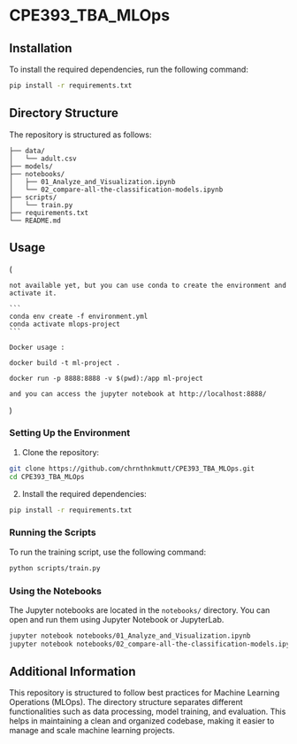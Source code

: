 # CPE393_TBA_MLOps

## Installation

To install the required dependencies, run the following command:

```bash
pip install -r requirements.txt
```

## Directory Structure

The repository is structured as follows:

```
├── data/
│   └── adult.csv
├── models/
├── notebooks/
│   ├── 01_Analyze_and_Visualization.ipynb
│   └── 02_compare-all-the-classification-models.ipynb
├── scripts/
│   └── train.py
├── requirements.txt
└── README.md
```

## Usage

(

    not available yet, but you can use conda to create the environment and activate it.

    ```
    conda env create -f environment.yml
    conda activate mlops-project
    ```

    Docker usage : 

    docker build -t ml-project .

    docker run -p 8888:8888 -v $(pwd):/app ml-project

    and you can access the jupyter notebook at http://localhost:8888/

)


### Setting Up the Environment

1. Clone the repository:

```bash
git clone https://github.com/chrnthnkmutt/CPE393_TBA_MLOps.git
cd CPE393_TBA_MLOps
```

2. Install the required dependencies:

```bash
pip install -r requirements.txt
```

### Running the Scripts

To run the training script, use the following command:

```bash
python scripts/train.py
```

### Using the Notebooks

The Jupyter notebooks are located in the `notebooks/` directory. You can open and run them using Jupyter Notebook or JupyterLab.

```bash
jupyter notebook notebooks/01_Analyze_and_Visualization.ipynb
jupyter notebook notebooks/02_compare-all-the-classification-models.ipynb
```

## Additional Information

This repository is structured to follow best practices for Machine Learning Operations (MLOps). The directory structure separates different functionalities such as data processing, model training, and evaluation. This helps in maintaining a clean and organized codebase, making it easier to manage and scale machine learning projects.
